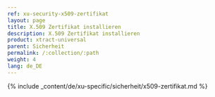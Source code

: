 ```yaml
---
ref: xu-security-x509-zertifikat
layout: page
title: X.509 Zertifikat installieren
description: X.509 Zertifikat installieren
product: xtract-universal
parent: Sicherheit
permalink: /:collection/:path
weight: 4
lang: de_DE
---
```

{% include _content/de/xu-specific/sicherheit/x509-zertifikat.md %}





 
